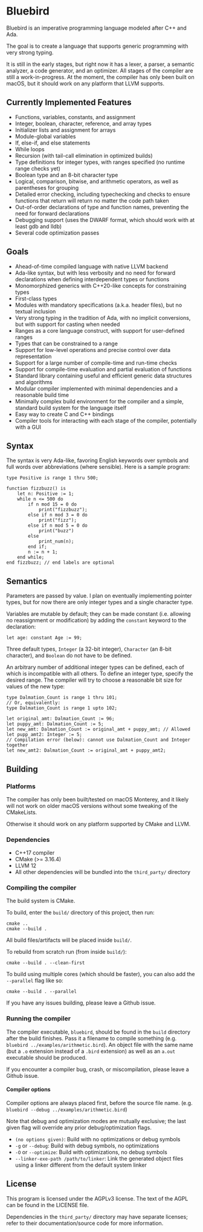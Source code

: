 # Bluebird

Bluebird is an imperative programming language modeled after C++ and Ada.

The goal is to create a language that supports generic programming with
very strong typing.

It is still in the early stages, but right now it has a lexer, a parser,
a semantic analyzer, a code generator, and an optimizer. All stages of the compiler are still
a work-in-progress. At the moment, the compiler has only been built on macOS, but
it should work on any platform that LLVM supports.

## Currently Implemented Features

- Functions, variables, constants, and assignment
- Integer, boolean, character, reference, and array types
- Initializer lists and assignment for arrays
- Module-global variables
- If, else-if, and else statements
- While loops
- Recursion (with tail-call elimination in optimized builds)
- Type definitions for integer types, with ranges specified (no runtime range checks yet)
- Boolean type and an 8-bit character type
- Logical, comparison, bitwise, and arithmetic operators, as well as parentheses for grouping
- Detailed error checking, including typechecking and checks to ensure functions that
  return will return no matter the code path taken
- Out-of-order declarations of type and function names, preventing the need for forward declarations
- Debugging support (uses the DWARF format, which should work with at least gdb and lldb)
- Several code optimization passes

## Goals

- Ahead-of-time compiled language with native LLVM backend
- Ada-like syntax, but with less verbosity and no need for forward declarations
when defining interdependent types or functions
- Monomorphized generics with C++20-like concepts for constraining types
- First-class types
- Modules with mandatory specifications (a.k.a. header files), but no textual inclusion
- Very strong typing in the tradition of Ada, with no implicit conversions, but
with support for casting when needed
- Ranges as a core language construct, with support for user-defined ranges
- Types that can be constrained to a range
- Support for low-level operations and precise control over data representation
- Support for a large number of compile-time and run-time checks
- Support for compile-time evaluation and partial evaluation of functions
- Standard library containing useful and efficient generic data structures and algorithms
- Modular compiler implemented with minimal dependencies and a reasonable build time
- Minimally complex build environment for the compiler and a simple, standard build
system for the language itself
- Easy way to create C and C++ bindings
- Compiler tools for interacting with each stage of the compiler, potentially with a GUI

## Syntax

The syntax is very Ada-like, favoring English keywords over symbols and full words over abbreviations (where sensible). Here is a sample program:

```
type Positive is range 1 thru 500;

function fizzbuzz() is
    let n: Positive := 1;
    while n <= 500 do
        if n mod 15 = 0 do
            print("fizzbuzz");
        else if n mod 3 = 0 do
            print("fizz");
        else if n mod 5 = 0 do
            print("buzz")
        else
            print_num(n);
        end if;
        n := n + 1;
    end while;
end fizzbuzz; // end labels are optional
```

## Semantics

Parameters are passed by value. I plan on eventually implementing pointer types,
but for now there are only integer types and a single character type.

Variables are mutable by default; they can be made constant (i.e. allowing no
reassignment or modification) by adding the `constant` keyword to the declaration:

```
let age: constant Age := 99;
```

Three default types, `Integer` (a 32-bit integer), `Character` (an 8-bit character), and
`Boolean` do not have to be defined.

An arbitrary number of additional integer types can be defined, each of which is incompatible
with all others. To define an integer type, specify the desired range. The compiler
will try to choose a reasonable bit size for values of the new type:

```
type Dalmation_Count is range 1 thru 101;
// Or, equivalently:
type Dalmation_Count is range 1 upto 102;

let original_amt: Dalmation_Count := 96;
let puppy_amt: Dalmation_Count := 5;
let new_amt: Dalmation_Count := original_amt + puppy_amt; // Allowed
let pupp_amt2: Integer := 5;
// Compilation error (below): cannot use Dalmation_Count and Integer together
let new_amt2: Dalmation_Count := original_amt + puppy_amt2;
```

## Building

### Platforms

The compiler has only been built/tested on macOS Monterey, and it likely will
not work on older macOS versions without some tweaking of the CMakeLists.

Otherwise it should work on any platform supported by CMake and LLVM.

### Dependencies

- C++17 compiler
- CMake (>= 3.16.4)
- LLVM 12
- All other dependencies will be bundled into the `third_party/` directory

### Compiling the compiler

The build system is CMake.

To build, enter the `build/` directory of this project, then run:

```
cmake ..
cmake --build .
```

All build files/artifacts will be placed inside `build/`.

To rebuild from scratch run (from inside `build/`):

```
cmake --build . --clean-first
```

To build using multiple cores (which should be faster), you can also add
the `--parallel` flag like so:

```
cmake --build . --parallel
```

If you have any issues building, please leave a Github issue.

### Running the compiler

The compiler executable, `bluebird`, should be found in the `build` directory
after the build finishes. Pass it a filename to compile something
(e.g. `bluebird ../examples/arithmetic.bird`). An object file with the same name (but
a `.o` extension instead of a `.bird` extension) as well as an `a.out` executable
should be produced.

If you encounter a compiler bug, crash, or miscompilation, please leave a Github issue.

#### Compiler options

Compiler options are always placed first, before the source file name.
(e.g. `bluebird --debug ../examples/arithmetic.bird`)

Note that debug and optimization modes are mutually exclusive;
the last given flag will override any prior debug/optimization flags.

- `(no options given)`: Build with no optimizations or debug symbols
- `-g` or `--debug`: Build with debug symbols, no optimizations
- `-O` or `--optimize`: Build with optimizations, no debug symbols
- `--linker-exe-path /path/to/linker`: Link the generated object files using a linker
 different from the default system linker

## License

This program is licensed under the AGPLv3 license. The text of the AGPL can be found in
the LICENSE file.

Dependencies in the `third_party/` directory may have separate licenses; refer to their
documentation/source code for more information.
